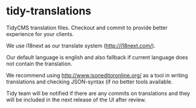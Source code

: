 tidy-translations
=================

TidyCMS translation files. Checkout and commit to provide better experience for your clients.

We use i18next as our translate system (http://i18next.com/).

Our default language is english and also fallback if current language does not contain the translation.

We recommend using http://www.jsoneditoronline.org/ as a tool in writing translations and checking JSON-syntax (if no better tools available.

Tidy team will be notified if there are any commits on translations and they will be included in the next release of the UI after review.

